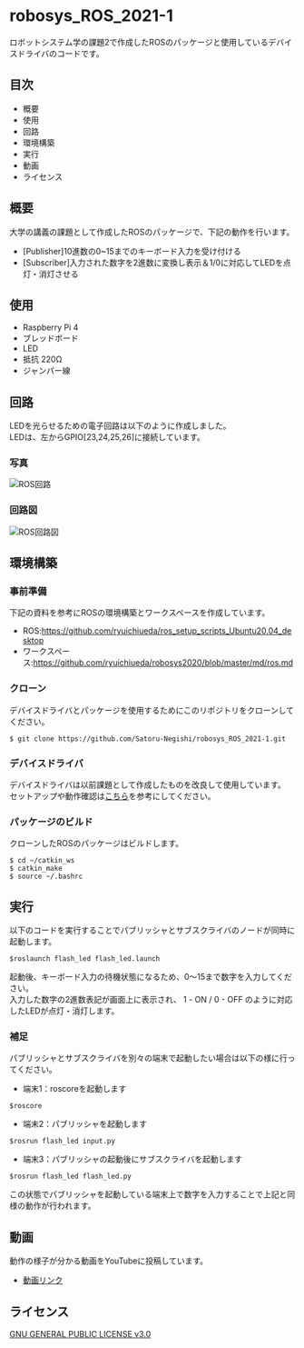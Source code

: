 # robosys_ROS_2021-1
ロボットシステム学の課題2で作成したROSのパッケージと使用しているデバイスドライバのコードです。

## 目次
- 概要
- 使用
- 回路
- 環境構築
- 実行
- 動画
- ライセンス

## 概要
大学の講義の課題として作成したROSのパッケージで、下記の動作を行います。
- [Publisher]10進数の0~15までのキーボード入力を受け付ける
- [Subscriber]入力された数字を2進数に変換し表示＆1/0に対応してLEDを点灯・消灯させる

## 使用
- Raspberry Pi 4
- ブレッドボード
- LED
- 抵抗 220Ω
- ジャンパー線

## 回路
LEDを光らせるための電子回路は以下のように作成しました。  
LEDは、左からGPIO[23,24,25,26]に接続しています。
### 写真  
![ROS回路](https://user-images.githubusercontent.com/73330874/104090771-5054dc00-52bc-11eb-8d72-87d31e208fb4.jpg)
  
### 回路図
![ROS回路図](https://user-images.githubusercontent.com/73330874/104091203-4b455c00-52bf-11eb-99ff-27c504c9142f.png)  
  
## 環境構築
### 事前準備
下記の資料を参考にROSの環境構築とワークスペースを作成しています。
- ROS:https://github.com/ryuichiueda/ros_setup_scripts_Ubuntu20.04_desktop
- ワークスペース:https://github.com/ryuichiueda/robosys2020/blob/master/md/ros.md
### クローン
デバイスドライバとパッケージを使用するためにこのリポジトリをクローンしてください。
```
$ git clone https://github.com/Satoru-Negishi/robosys_ROS_2021-1.git
```
### デバイスドライバ
デバイスドライバは以前課題として作成したものを改良して使用しています。  
セットアップや動作確認は[こちら](https://github.com/Satoru-Negishi/robosys_devicedriver_2020-12)を参考にしてください。  
### パッケージのビルド
クローンしたROSのパッケージはビルドします。
```
$ cd ~/catkin_ws
$ catkin_make
$ source ~/.bashrc
```

## 実行
以下のコードを実行することでパブリッシャとサブスクライバのノードが同時に起動します。
```
$roslaunch flash_led flash_led.launch
```
起動後、キーボード入力の待機状態になるため、0～15まで数字を入力してください。  
入力した数字の2進数表記が画面上に表示され、 1 - ON / 0 - OFF のように対応したLEDが点灯・消灯します。  
    
### 補足
パブリッシャとサブスクライバを別々の端末で起動したい場合は以下の様に行ってください。
- 端末1：roscoreを起動します
```
$roscore
```
- 端末2：パブリッシャを起動します
```
$rosrun flash_led input.py
```
- 端末3：パブリッシャの起動後にサブスクライバを起動します
```
$rosrun flash_led flash_led.py
```
この状態でパブリッシャを起動している端末上で数字を入力することで上記と同様の動作が行われます。  
  
## 動画
動作の様子が分かる動画をYouTubeに投稿しています。  
- [動画リンク](https://youtu.be/wJdgtzbcISE)
## ライセンス
[GNU GENERAL PUBLIC LICENSE v3.0](https://github.com/Satoru-Negishi/robosys_ROS_2021-1/blob/main/COPYING)
